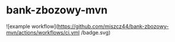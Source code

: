 # bank-zbozowy-mvn
![example workflow](https://github.com/miszcz44/bank-zbozowy-mvn/actions/workflows/ci.yml
/badge.svg)
